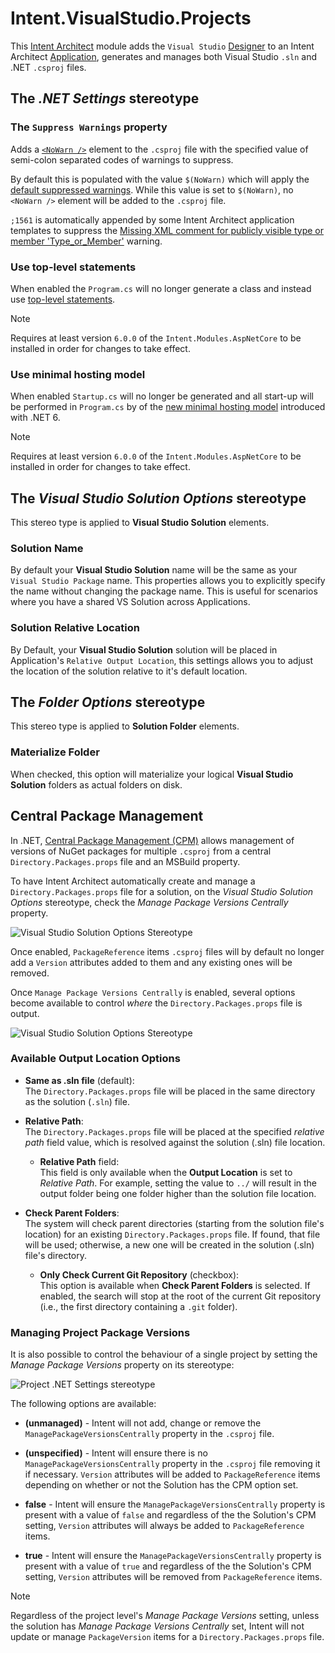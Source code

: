 # Intent.VisualStudio.Projects

This [Intent Architect](https://intentarchitect.com/) module adds the `Visual Studio` [Designer](https://docs.intentarchitect.com/articles/application-development/modelling/about-designers/about-designers.html) to an Intent Architect [Application](https://docs.intentarchitect.com/articles/application-development/applications-and-solutions/about-applications/about-applications.html), generates and manages both Visual Studio `.sln` and .NET `.csproj` files.

## The _.NET Settings_ stereotype

### The `Suppress Warnings` property

Adds  a [`<NoWarn />`](https://learn.microsoft.com/dotnet/csharp/language-reference/compiler-options/errors-warnings#nowarn) element to the `.csproj` file with the specified value of semi-colon separated codes of warnings to suppress.

By default this is populated with the value `$(NoWarn)` which will apply the [default suppressed warnings](https://github.com/dotnet/sdk/blob/2eb6c546931b5bcb92cd3128b93932a980553ea1/src/Tasks/Microsoft.NET.Build.Tasks/targets/Microsoft.NET.Sdk.CSharp.props#L16). While this value is set to `$(NoWarn)`, no `<NoWarn />` element will be added to the `.csproj` file.

`;1561` is automatically appended by some Intent Architect application templates to suppress the [Missing XML comment for publicly visible type or member 'Type_or_Member'](https://learn.microsoft.com/dotnet/csharp/language-reference/compiler-messages/cs1591) warning.

### Use top-level statements

When enabled the `Program.cs` will no longer generate a class and instead use [top-level statements](https://learn.microsoft.com/dotnet/csharp/fundamentals/program-structure/top-level-statements).

> [!NOTE]
> Requires at least version `6.0.0` of the `Intent.Modules.AspNetCore` to be installed in order for changes to take effect.

### Use minimal hosting model

When enabled `Startup.cs` will no longer be generated and all start-up will be performed in `Program.cs` by of the [new minimal hosting model](https://learn.microsoft.com/aspnet/core/migration/50-to-60#use-startup-with-the-new-minimal-hosting-model) introduced with .NET 6.

> [!NOTE]
> Requires at least version `6.0.0` of the `Intent.Modules.AspNetCore` to be installed in order for changes to take effect.

## The _Visual Studio Solution Options_ stereotype

This stereo type is applied to **Visual Studio Solution** elements.

### Solution Name

By default your **Visual Studio Solution** name will be the same as your `Visual Studio Package` name. This properties allows you to explicitly specify the name without changing the package name. This is useful for scenarios where you have a shared VS Solution across Applications.

### Solution Relative Location

By Default, your **Visual Studio Solution** solution will be placed in Application's `Relative Output Location`, this settings allows you to adjust the location of the solution relative to it's default location.

## The _Folder Options_ stereotype

This stereo type is applied to **Solution Folder** elements.

### Materialize Folder

When checked, this option will materialize your logical **Visual Studio Solution** folders as actual folders on disk.

## Central Package Management

In .NET, [Central Package Management (CPM)](https://learn.microsoft.com/nuget/consume-packages/central-package-management) allows management of versions of NuGet packages for multiple `.csproj` from a central `Directory.Packages.props` file and an MSBuild property.

To have Intent Architect automatically create and manage a `Directory.Packages.props` file for a solution, on the _Visual Studio Solution Options_ stereotype, check the _Manage Package Versions Centrally_ property.

![Visual Studio Solution Options Stereotype](images/cpm-solution-stereotype.png)

Once enabled, `PackageReference` items `.csproj` files will by default no longer add a `Version` attributes added to them and any existing ones will be removed.

Once `Manage Package Versions Centrally` is enabled, several options become available to control _where_ the `Directory.Packages.props` file is output.

![Visual Studio Solution Options Stereotype](images/cpm-solution-enabled.png)

### Available Output Location Options

- **Same as .sln file** (default):  
  The `Directory.Packages.props` file will be placed in the same directory as the solution (`.sln`) file.

- **Relative Path**:  
  The `Directory.Packages.props` file will be placed at the specified _relative path_ field value, which is resolved against the solution (.sln) file location.
  - **Relative Path** field:  
    This field is only available when the **Output Location** is set to _Relative Path_. For example, setting the value to `../` will result in the output folder being one folder higher than the solution file location.

- **Check Parent Folders**:  
  The system will check parent directories (starting from the solution file's location) for an existing `Directory.Packages.props` file. If found, that file will be used; otherwise, a new one will be created in the solution (.sln) file's directory.
  - **Only Check Current Git Repository** (checkbox):  
    This option is available when **Check Parent Folders** is selected. If enabled, the search will stop at the root of the current Git repository (i.e., the first directory containing a `.git` folder).

### Managing Project Package Versions

It is also possible to control the behaviour of a single project by setting the _Manage Package Versions_ property on its stereotype:

![Project .NET Settings stereotype](images/cpm-project-stereotype.png)

The following options are available:

- **(unmanaged)** - Intent will not add, change or remove the `ManagePackageVersionsCentrally` property in the `.csproj` file.

- **(unspecified)** - Intent will ensure there is no `ManagePackageVersionsCentrally` property in the `.csproj` file removing it if necessary. `Version` attributes will be added to `PackageReference` items depending on whether or not the Solution has the CPM option set.

- **false** - Intent will ensure the `ManagePackageVersionsCentrally` property is present with a value of `false` and regardless of the the Solution's CPM setting, `Version` attributes will always be added to `PackageReference` items.

- **true** - Intent will ensure the `ManagePackageVersionsCentrally` property is present with a value of `true` and regardless of the the Solution's CPM setting, `Version` attributes will be removed from `PackageReference` items.

> [!NOTE]
> Regardless of the project level's _Manage Package Versions_ setting, unless the solution has _Manage Package Versions Centrally_ set, Intent will not update or manage `PackageVersion` items for a `Directory.Packages.props` file.
